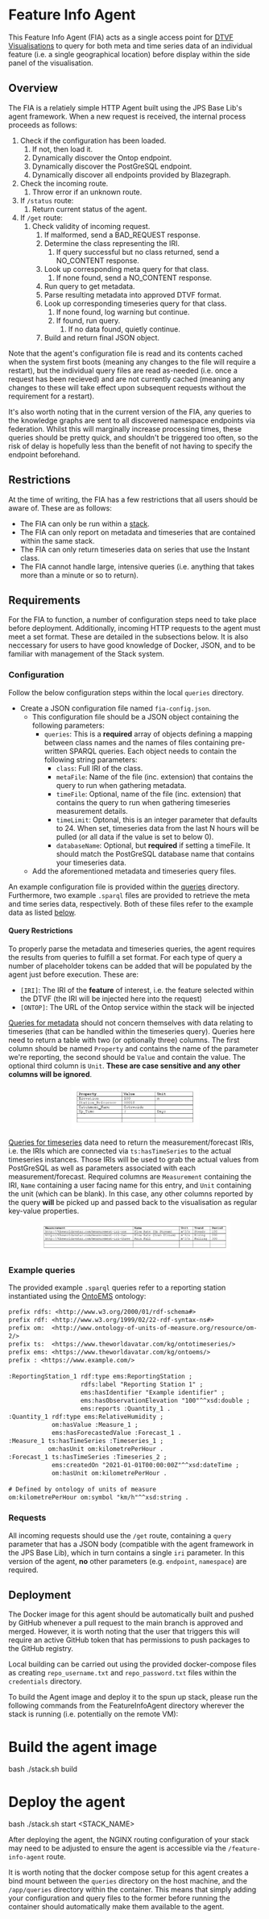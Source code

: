 # Feature Info Agent

This Feature Info Agent (FIA) acts as a single access point for [DTVF Visualisations](https://github.com/cambridge-cares/TheWorldAvatar/wiki/Digital-Twin-Visualisations) to query for both meta and time series data of an individual feature (i.e. a single geographical location) before display within the side panel of the visualisation.

## Overview

The FIA is a relatiely simple HTTP Agent built using the JPS Base Lib's agent framework. When a new request is received, the internal process proceeds as follows:

1. Check if the configuration has been loaded.
   1. If not, then load it.
   2. Dynamically discover the Ontop endpoint.
   3. Dynamically discover the PostGreSQL endpoint.
   4. Dynamically discover all endpoints provided by Blazegraph.
2. Check the incoming route.
   1. Throw error if an unknown route.
3. If `/status` route:
   1. Return current status of the agent.
4. If `/get` route:
   1. Check validity of incoming request.
      1. If malformed, send a BAD_REQUEST response.
      2. Determine the class representing the IRI.
         1. If query successful but no class returned, send a NO_CONTENT response.
      3. Look up corresponding meta query for that class.
         1. If none found, send a NO_CONTENT response.
      4. Run query to get metadata.
      5. Parse resulting metadata into approved DTVF format.
      6. Look up corresponding timeseries query for that class.
         1. If none found, log warning but continue.
         2. If found, run query.
            1. If no data found, quietly continue.
      7. Build and return final JSON object.

Note that the agent's configuration file is read and its contents cached when the system first boots (meaning any changes to the file will require a restart), but the individual query files are read as-needed (i.e. once a request has been recieved) and are not currently cached (meaning any changes to these will take effect upon subsequent requests without the requirement for a restart).

It's also worth noting that in the current version of the FIA, any queries to the knowledge graphs are sent to all discovered namespace endpoints via federation. Whilst this will marginally increase processing times, these queries should be pretty quick, and shouldn't be triggered too often, so the risk of delay is hopefully less than the benefit of not having to specify the endpoint beforehand.

## Restrictions

At the time of writing, the FIA has a few restrictions that all users should be aware of. These are as follows:

- The FIA can only be run within a [stack](https://github.com/cambridge-cares/TheWorldAvatar/tree/main/Deploy/stacks/dynamic/stack-manager).
- The FIA can only report on metadata and timeseries that are contained within the same stack.
- The FIA can only return timeseries data on series that use the Instant class.
- The FIA cannot handle large, intensive queries (i.e. anything that takes more than a minute or so to return).

## Requirements

For the FIA to function, a number of configuration steps need to take place before deployment. Additionally, incoming HTTP requests to the agent must meet a set format. These are detailed in the subsections below. It is also neccessary for users to have good knowledge of Docker, JSON, and to be familiar with management of the Stack system.

### Configuration

Follow the below configuration steps within the local `queries` directory.

- Create a JSON configuration file named `fia-config.json`.
  - This configuration file should be a JSON object containing the following parameters:
    - `queries`: This is a **required** array of objects defining a mapping between class names and the names of files containing pre-written SPARQL queries. Each object needs to contain the following string parameters:
      - `class`: Full IRI of the class.
      - `metaFile`: Name of the file (inc. extension) that contains the query to run when gathering metadata.
      - `timeFile`: Optional, name of the file (inc. extension) that contains the query to run when gathering timeseries measurement details.
      - `timeLimit`: Optonal, this is an integer parameter that defaults to 24. When set, timeseries data from the last N hours will be pulled (or all data if the value is set to below 0).
      - `databaseName`: Optional, but **required** if setting a timeFile. It should match the PostGreSQL database name that contains your timeseries data.
  - Add the aforementioned metadata and timeseries query files.

An example configuration file is provided within the [queries] directory. Furthermore, two example `.sparql` files are provided to retrieve the meta and time series data, respectively. Both of these files refer to the example data as listed <a href="#example">below</a>.

#### Query Restrictions

To properly parse the metadata and timeseries queries, the agent requires the results from queries to fulfill a set format. For each type of query a number of placeholder tokens can be added that will be populated by the agent just before execution. These are:

- `[IRI]`: The IRI of the **feature** of interest, i.e. the feature selected within the DTVF (the IRI will be injected here into the request)
- `[ONTOP]`: The URL of the Ontop service within the stack will be injected

<ins>Queries for metadata</ins> should not concern themselves with data relating to timeseries (that can be handled within the timeseries query). Queries here need to return a table with two (or optionally three) columns. The first column should be named `Property` and contains the name of the parameter we're reporting, the second should be `Value` and contain the value. The optional third column is `Unit`. **These are case sensitive and any other columns will be ignored**.


<p align="center">
    <img src="meta-query-example.jpg" alt="Example result of a metadata query" width="50%"/>
</p>

<ins>Queries for timeseries</ins> data need to return the measurement/forecast IRIs, i.e. the IRIs which are connected via `ts:hasTimeSeries` to the actual timeseries instances. Those IRIs will be used to grab the actual values from PostGreSQL as well as parameters associated with each measurement/forecast. Required columns are `Measurement` containing the IRI, `Name` containing a user facing name for this entry, and `Unit` containing the unit (which can be blank). In this case, any other columns reported by the query **will** be picked up and passed back to the visualisation as regular key-value properties.


<p align="center">
    <img src="time-query-example.jpg" alt="Example result of a timeseries query" width="75%"/>
</p>

<a id="example"></a>
### Example queries

The provided example `.sparql` queries refer to a reporting station instantiated using the [OntoEMS] ontology:

```
prefix rdfs: <http://www.w3.org/2000/01/rdf-schema#>
prefix rdf: <http://www.w3.org/1999/02/22-rdf-syntax-ns#>
prefix om:  <http://www.ontology-of-units-of-measure.org/resource/om-2/>
prefix ts:  <https://www.theworldavatar.com/kg/ontotimeseries/>
prefix ems: <https://www.theworldavatar.com/kg/ontoems/>
prefix : <https://www.example.com/>

:ReportingStation_1 rdf:type ems:ReportingStation ; 
                    rdfs:label "Reporting Station 1" ;
                    ems:hasIdentifier "Example identifier" ;
                    ems:hasObservationElevation "100"^^xsd:double ;
                    ems:reports :Quantity_1 . 
:Quantity_1 rdf:type ems:RelativeHumidity ; 
            om:hasValue :Measure_1 ;  
            ems:hasForecastedValue :Forecast_1 .
:Measure_1 ts:hasTimeSeries :Timeseries_1 ; 
           om:hasUnit om:kilometrePerHour .
:Forecast_1 ts:hasTimeSeries :Timeseries_2 ; 
            ems:createdOn "2021-01-01T00:00:00Z"^^xsd:dateTime ;
            om:hasUnit om:kilometrePerHour .

# Defined by ontology of units of measure
om:kilometrePerHour om:symbol "km/h"^^xsd:string .
```


### Requests

All incoming requests should use the `/get` route, containing a `query` parameter that has a JSON body (compatible with the agent framework in the JPS Base Lib), which in turn contains a single `iri` parameter. In this version of the agent, **no** other parameters (e.g. `endpoint`, `namespace`) are required.

## Deployment

The Docker image for this agent should be automatically built and pushed by GitHub whenever a pull request to the main branch is approved and merged. However, it is worth noting that the user that triggers this will require an active GitHub token that has permissions to push packages to the GitHub registry.

Local building can be carried out using the provided docker-compose files as creating `repo_username.txt` and `repo_password.txt` files within the `credentials` directory.

To build the Agent image and deploy it to the spun up stack, please run the following commands from the FeatureInfoAgent directory wherever the stack is running (i.e. potentially on the remote VM):

# Build the agent image
bash ./stack.sh build
# Deploy the agent
bash ./stack.sh start <STACK_NAME>

After deploying the agent, the NGINX routing configuration of your stack may need to be adjusted to ensure the agent is accessible via the `/feature-info-agent` route.

It is worth noting that the docker compose setup for this agent creates a bind mount between the `queries` directory on the host machine, and the `/app/queries` directory within the container. This means that simply adding your configuration and query files to the former before running the container should automatically make them available to the agent.

<!-- Links -->
[queries]: queries
[OntoEMS]: https://github.com/cambridge-cares/TheWorldAvatar/blob/main/JPS_Ontology/ontology/ontoems/OntoEMS.owl